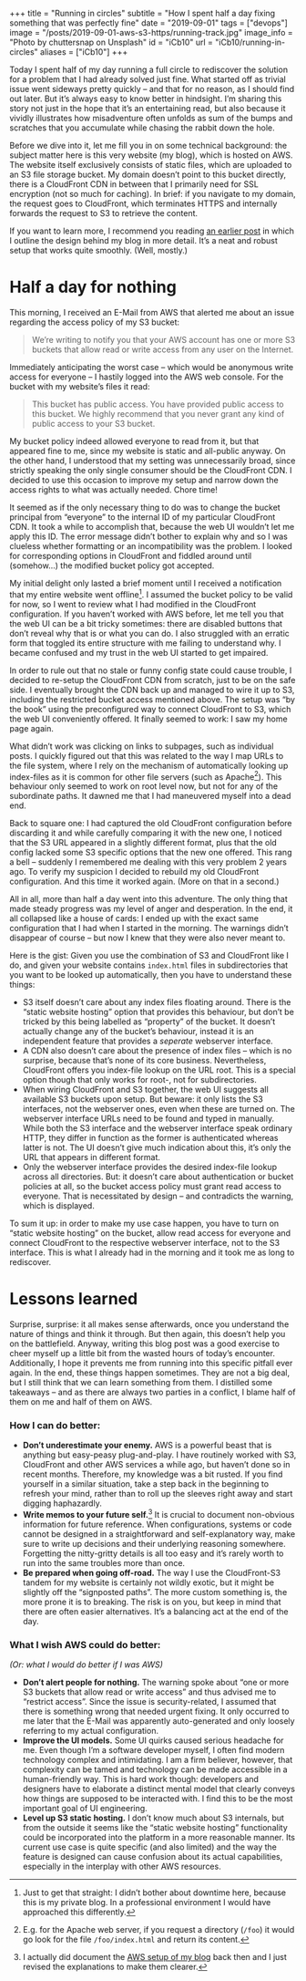 +++
title = "Running in circles"
subtitle = "How I spent half a day fixing something that was perfectly fine"
date = "2019-09-01"
tags = ["devops"]
image = "/posts/2019-09-01-aws-s3-https/running-track.jpg"
image_info = "Photo by chuttersnap on Unsplash"
id = "iCb10"
url = "iCb10/running-in-circles"
aliases = ["iCb10"]
+++

Today I spent half of my day running a full circle to rediscover the solution for a problem that I had already solved just fine. What started off as trivial issue went sideways pretty quickly – and that for no reason, as I should find out later. But it’s always easy to know better in hindsight. I’m sharing this story not just in the hope that it’s an entertaining read, but also because it vividly illustrates how misadventure often unfolds as sum of the bumps and scratches that you accumulate while chasing the rabbit down the hole.

Before we dive into it, let me fill you in on some technical background: the subject matter here is this very website (my blog), which is hosted on AWS. The website itself exclusively consists of static files, which are uploaded to an S3 file storage bucket. My domain doesn’t point to this bucket directly, there is a CloudFront CDN in between that I primarily need for SSL encryption (not so much for caching). In brief: if you navigate to my domain, the request goes to CloudFront, which terminates HTTPS and internally forwards the request to S3 to retrieve the content.

If you want to learn more, I recommend you reading [an earlier post](/e7ywT/deploying-static-website-to-aws) in which I outline the design behind my blog in more detail. It’s a neat and robust setup that works quite smoothly. (Well, mostly.)

# Half a day for nothing

This morning, I received an E-Mail from AWS that alerted me about an issue regarding the access policy of my S3 bucket:

> We’re writing to notify you that your AWS account has one or more S3 buckets that allow read or write access from any user on the Internet.

Immediately anticipating the worst case – which would be anonymous write access for everyone – I hastily logged into the AWS web console. For the bucket with my website’s files it read:

> This bucket has public access. You have provided public access to this bucket. We highly recommend that you never grant any kind of public access to your S3 bucket.

My bucket policy indeed allowed everyone to read from it, but that appeared fine to me, since my website is static and all-public anyway. On the other hand, I understood that my setting was unnecessarily broad, since strictly speaking the only single consumer should be the CloudFront CDN. I decided to use this occasion to improve my setup and narrow down the access rights to what was actually needed. Chore time!

It seemed as if the only necessary thing to do was to change the bucket principal from “everyone” to the internal ID of my particular CloudFront CDN. It took a while to accomplish that, because the web UI wouldn’t let me apply this ID. The error message didn’t bother to explain why and so I was clueless whether formatting or an incompatibility was the problem. I looked for corresponding options in CloudFront and fiddled around until (somehow…) the modified bucket policy got accepted.

My initial delight only lasted a brief moment until I received a notification that my entire website went offline[^1]. I assumed the bucket policy to be valid for now, so I went to review what I had modified in the CloudFront configuration. If you haven’t worked with AWS before, let me tell you that the web UI can be a bit tricky sometimes: there are disabled buttons that don’t reveal why that is or what you can do. I also struggled with an erratic form that toggled its entire structure with me failing to understand why. I became confused and my trust in the web UI started to get impaired.

In order to rule out that no stale or funny config state could cause trouble, I decided to re-setup the CloudFront CDN from scratch, just to be on the safe side. I eventually brought the CDN back up and managed to wire it up to S3, including the restricted bucket access mentioned above. The setup was “by the book” using the preconfigured way to connect CloudFront to S3, which the web UI conveniently offered. It finally seemed to work: I saw my home page again.

What didn’t work was clicking on links to subpages, such as individual posts. I quickly figured out that this was related to the way I map URLs to the file system, where I rely on the mechanism of automatically looking up index-files as it is common for other file servers (such as Apache[^2]). This behaviour only seemed to work on root level now, but not for any of the subordinate paths. It dawned me that I had maneuvered myself into a dead end.

Back to square one: I had captured the old CloudFront configuration before discarding it and while carefully comparing it with the new one, I noticed that the S3 URL appeared in a slightly different format, plus that the old config lacked some S3 specific options that the new one offered. This rang a bell – suddenly I remembered me dealing with this very problem 2 years ago. To verify my suspicion I decided to rebuild my old CloudFront configuration. And this time it worked again. (More on that in a second.)

All in all, more than half a day went into this adventure. The only thing that made steady progress was my level of anger and desperation. In the end, it all collapsed like a house of cards: I ended up with the exact same configuration that I had when I started in the morning. The warnings didn’t disappear of course – but now I knew that they were also never meant to.

Here is the gist: Given you use the combination of S3 and CloudFront like I do, and given your website contains `index.html` files in subdirectories that you want to be looked up automatically, then you have to understand these things:

- S3 itself doesn’t care about any index files floating around. There is the “static website hosting” option that provides this behaviour, but don’t be tricked by this being labelled as “property” of the bucket. It doesn’t actually change any of the bucket’s behaviour, instead it is an independent feature that provides a *seperate* webserver interface.
- A CDN also doesn’t care about the presence of index files – which is no surprise, because that’s none of its core business. Nevertheless, CloudFront offers you index-file lookup on the URL root. This is a special option though that only works for root-, not for subdirectories.
- When wiring CloudFront and S3 together, the web UI suggests all available S3 buckets upon setup. But beware: it only lists the S3 interfaces, not the webserver ones, even when these are turned on. The webserver interface URLs need to be found and typed in manually. While both the S3 interface and the webserver interface speak ordinary HTTP, they differ in function as the former is authenticated whereas latter is not. The UI doesn’t give much indication about this, it’s only the URL that appears in different format.
- Only the webserver interface provides the desired index-file lookup across all directories. But: it doesn’t care about authentication or bucket policies at all, so the bucket access policy must grant read access to everyone. That is necessitated by design – and contradicts the warning, which is displayed.

To sum it up: in order to make my use case happen, you have to turn on “static website hosting” on the bucket, allow read access for everyone and connect CloudFront to the respective webserver interface, not to the S3 interface. This is what I already had in the morning and it took me as long to rediscover.

# Lessons learned

Surprise, surprise: it all makes sense afterwards, once you understand the nature of things and think it through. But then again, this doesn’t help you on the battlefield. Anyway, writing this blog post was a good exercise to cheer myself up a little bit from the wasted hours of today’s encounter. Additionally, I hope it prevents me from running into this specific pitfall ever again. In the end, these things happen sometimes. They are not a big deal, but I still think that we can learn something from them. I distilled some takeaways – and as there are always two parties in a conflict, I blame half of them on me and half of them on AWS.

### How I can do better:

- **Don’t underestimate your enemy.** AWS is a powerful beast that is anything but easy-peasy plug-and-play. I have routinely worked with S3, CloudFront and other AWS services a while ago, but haven’t done so in recent months. Therefore, my knowledge was a bit rusted. If you find yourself in a similar situation, take a step back in the beginning to refresh your mind, rather than to roll up the sleeves right away and start digging haphazardly.
- **Write memos to your future self.**[^3] It is crucial to document non-obvious information for future reference. When configurations, systems or code cannot be designed in a straightforward and self-explanatory way, make sure to write up decisions and their underlying reasoning somewhere. Forgetting the nitty-gritty details is all too easy and it’s rarely worth to run into the same troubles more than once.
- **Be prepared when going off-road.** The way I use the CloudFront-S3 tandem for my website is certainly not wildly exotic, but it might be slightly off the “signposted paths”. The more custom something is, the more prone it is to breaking. The risk is on you, but keep in mind that there are often easier alternatives. It’s a balancing act at the end of the day.

### What I wish AWS could do better:

*(Or: what I would do better if I was AWS)*

- **Don’t alert people for nothing.** The warning spoke about “one or more S3 buckets that allow read or write access” and thus advised me to “restrict access”. Since the issue is security-related, I assumed that there is something wrong that needed urgent fixing. It only occurred to me later that the E-Mail was apparently auto-generated and only loosely referring to my actual configuration.
- **Improve the UI models.** Some UI quirks caused serious headache for me. Even though I’m a software developer myself, I often find modern technology complex and intimidating. I am a firm believer, however, that complexity can be tamed and technology can be made accessible in a human-friendly way. This is hard work though: developers and designers have to elaborate a distinct mental model that clearly conveys how things are supposed to be interacted with. I find this to be the most important goal of UI engineering.
- **Level up S3 static hosting.** I don’t know much about S3 internals, but from the outside it seems like the “static website hosting” functionality could be incorporated into the platform in a more reasonable manner. Its current use case is quite specific (and also limited) and the way the feature is designed can cause confusion about its actual capabilities, especially in the interplay with other AWS resources.


[^1]: Just to get that straight: I didn’t bother about downtime here, because this is my private blog. In a professional environment I would have approached this differently.
[^2]: E.g. for the Apache web server, if you request a directory (`/foo`) it would go look for the file `/foo/index.html` and return its content.
[^3]: I actually did document the [AWS setup of my blog](/e7ywT/deploying-static-website-to-aws) back then and I just revised the explanations to make them clearer.
